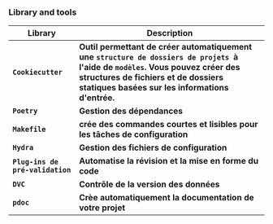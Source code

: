 ### **Library and tools**

| Library                          | Description                                                                                                                                                                                                             |
|----------------------------------|-------------------------------------------------------------------------------------------------------------------------------------------------------------------------------------------------------------------------|
| **`Cookiecutter`**               | **Outil permettant de créer automatiquement une `structure de dossiers de projets `à l'aide de `modèles`. Vous pouvez créer des structures de fichiers et de dossiers statiques basées sur les informations d'entrée.** |
| **`Poetry`**                     | **Gestion des dépendances**                                                                                                                                                                                             |
| **`Makefile`**                             | **crée des commandes courtes et lisibles pour les tâches de configuration**                                                                                                                                                                                                                    |
| **`Hydra`**                      | **Gestion des fichiers de configuration**                                                                                                                                                                               |
| **`Plug-ins de pré-validation`** | **Automatise la révision et la mise en forme du code**                                                                                                                                                                  |
| **`DVC`**                        | **Contrôle de la version des données**                                                                                                                                                                                  |
| **`pdoc`**                       | **Crèe automatiquement la documentation de votre projet**                                                                                                                                                               |









